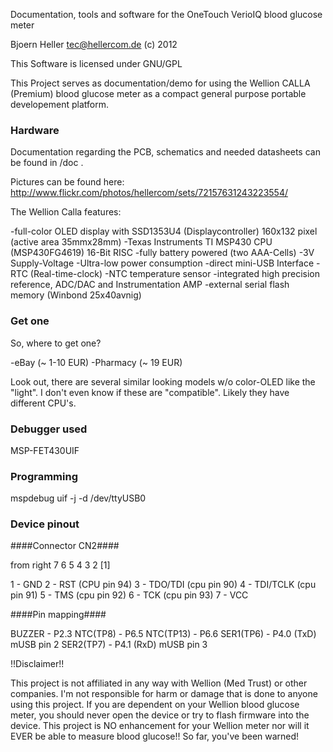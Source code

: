 Documentation, tools and software for the OneTouch VerioIQ blood glucose meter

Bjoern Heller <tec@hellercom.de> (c) 2012

This Software is licensed under GNU/GPL


This Project serves as documentation/demo for using the Wellion CALLA (Premium)
blood glucose meter as a compact general purpose portable developement platform.

### Hardware ###

Documentation regarding the PCB, schematics and needed datasheets can be found in /doc .

Pictures can be found here:
http://www.flickr.com/photos/hellercom/sets/72157631243223554/

The Wellion Calla features:

-full-color OLED display with SSD1353U4 (Displaycontroller) 160x132 pixel (active area 35mmx28mm)
-Texas Instruments TI MSP430 CPU (MSP430FG4619) 16-Bit RISC
-fully battery powered (two AAA-Cells)
-3V Supply-Voltage
-Ultra-low power consumption
-direct mini-USB Interface
-RTC (Real-time-clock)
-NTC temperature sensor
-integrated high precision reference, ADC/DAC and Instrumentation AMP
-external serial flash memory (Winbond 25x40avnig)

### Get one ###

So, where to get one?

-eBay (~ 1-10 EUR)
-Pharmacy (~ 19 EUR)

Look out, there are several similar looking models w/o color-OLED like the "light".
I don't even know if these are "compatible". Likely they have different CPU's.

### Debugger used ###

MSP-FET430UIF

### Programming ###

mspdebug uif -j -d /dev/ttyUSB0

### Device pinout ###

####Connector CN2####

from right 7 6 5 4 3 2 [1]

1 - GND
2 - RST 	(CPU pin 94)
3 - TDO/TDI 	(cpu pin 90)
4 - TDI/TCLK	(cpu pin 91)
5 - TMS		(cpu pin 92)
6 - TCK		(cpu pin 93)
7 - VCC

####Pin mapping####

BUZZER - P2.3
NTC(TP8) - P6.5
NTC(TP13) - P6.6
SER1(TP6) - P4.0 (TxD) mUSB pin 2
SER2(TP7) - P4.1 (RxD) mUSB pin 3




!!Disclaimer!!

This project is not affiliated in any way with Wellion (Med Trust) or other companies.
I'm not responsible for harm or damage that is done to anyone using this project.
If you are dependent on your Wellion blood glucose meter, you should never open the device or try
to flash firmware into the device.
This project is NO enhancement for your Wellion meter nor will it EVER be able to measure blood glucose!!
So far, you've been warned!
